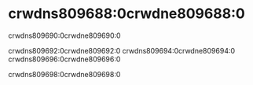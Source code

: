 # crwdns809688:0crwdne809688:0

<p class="description">crwdns809690:0crwdne809690:0</p>

crwdns809692:0crwdne809692:0 crwdns809694:0crwdne809694:0 crwdns809696:0crwdne809696:0

crwdns809698:0crwdne809698:0